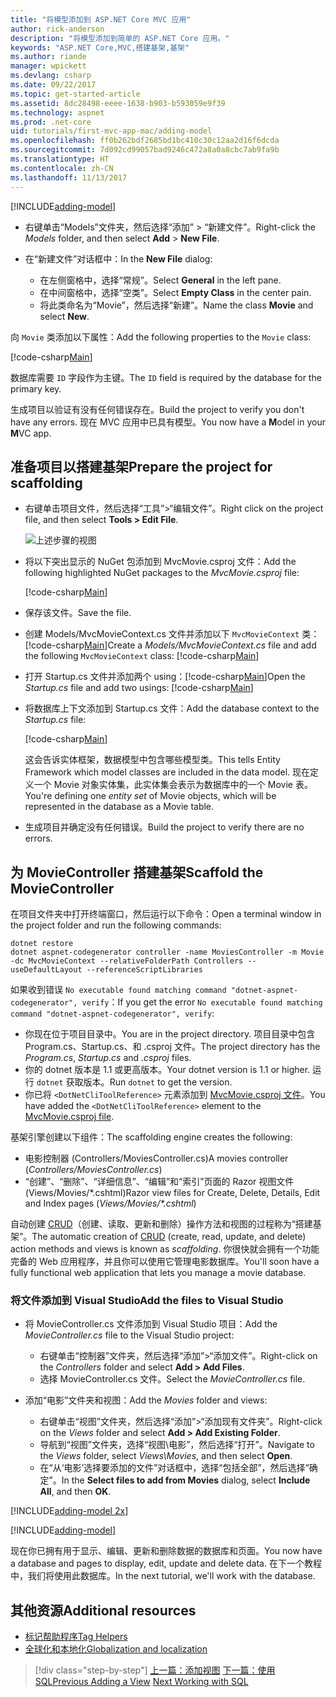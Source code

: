 ```yaml
---
title: "将模型添加到 ASP.NET Core MVC 应用"
author: rick-anderson
description: "将模型添加到简单的 ASP.NET Core 应用。"
keywords: "ASP.NET Core,MVC,搭建基架,基架"
ms.author: riande
manager: wpickett
ms.devlang: csharp
ms.date: 09/22/2017
ms.topic: get-started-article
ms.assetid: 8dc28498-eeee-1638-b903-b593059e9f39
ms.technology: aspnet
ms.prod: .net-core
uid: tutorials/first-mvc-app-mac/adding-model
ms.openlocfilehash: ff0b262bdf2685bd1bc410c30c12aa2d16f6dcda
ms.sourcegitcommit: 7d092cd99057bad9246c472a8a0a8cbc7ab9fa9b
ms.translationtype: HT
ms.contentlocale: zh-CN
ms.lasthandoff: 11/13/2017
---
```

[!INCLUDE[adding-model](../../includes/mvc-intro/adding-model1.md)]

* <span data-ttu-id="e3e89-104">右键单击“Models”文件夹，然后选择“添加” > “新建文件”。</span><span class="sxs-lookup"><span data-stu-id="e3e89-104">Right-click the *Models* folder, and then select **Add** > **New File**.</span></span> 
* <span data-ttu-id="e3e89-105">在“新建文件”对话框中：</span><span class="sxs-lookup"><span data-stu-id="e3e89-105">In the **New File** dialog:</span></span>

  * <span data-ttu-id="e3e89-106">在左侧窗格中，选择“常规”。</span><span class="sxs-lookup"><span data-stu-id="e3e89-106">Select **General** in the left pane.</span></span>
  * <span data-ttu-id="e3e89-107">在中间窗格中，选择“空类”。</span><span class="sxs-lookup"><span data-stu-id="e3e89-107">Select **Empty Class** in the center pain.</span></span>
  * <span data-ttu-id="e3e89-108">将此类命名为“Movie”，然后选择“新建”。</span><span class="sxs-lookup"><span data-stu-id="e3e89-108">Name the class **Movie** and select **New**.</span></span>

<span data-ttu-id="e3e89-109">向 `Movie` 类添加以下属性：</span><span class="sxs-lookup"><span data-stu-id="e3e89-109">Add the following properties to the `Movie` class:</span></span>

[!code-csharp[Main](../../tutorials/first-mvc-app/start-mvc/sample/MvcMovie/Models/MovieNoEF.cs?name=snippet_1)]

<span data-ttu-id="e3e89-110">数据库需要 `ID` 字段作为主键。</span><span class="sxs-lookup"><span data-stu-id="e3e89-110">The `ID` field is required by the database for the primary key.</span></span>

<span data-ttu-id="e3e89-111">生成项目以验证有没有任何错误存在。</span><span class="sxs-lookup"><span data-stu-id="e3e89-111">Build the project to verify you don't have any errors.</span></span> <span data-ttu-id="e3e89-112">现在 MVC 应用中已具有模型。</span><span class="sxs-lookup"><span data-stu-id="e3e89-112">You now have a **M**odel in your **M**VC app.</span></span>

## <a name="prepare-the-project-for-scaffolding"></a><span data-ttu-id="e3e89-113">准备项目以搭建基架</span><span class="sxs-lookup"><span data-stu-id="e3e89-113">Prepare the project for scaffolding</span></span>

- <span data-ttu-id="e3e89-114">右键单击项目文件，然后选择“工具”>“编辑文件”。</span><span class="sxs-lookup"><span data-stu-id="e3e89-114">Right click on the project file, and then select **Tools > Edit File**.</span></span>

  ![上述步骤的视图](adding-model/_static/1.png)

- <span data-ttu-id="e3e89-116">将以下突出显示的 NuGet 包添加到 MvcMovie.csproj 文件：</span><span class="sxs-lookup"><span data-stu-id="e3e89-116">Add the following highlighted NuGet packages to the *MvcMovie.csproj* file:</span></span>
             
  [!code-csharp[Main](../first-mvc-app-xplat/start-mvc/sample/MvcMovie/MvcMovie.csproj?highlight=7,10)]

- <span data-ttu-id="e3e89-117">保存该文件。</span><span class="sxs-lookup"><span data-stu-id="e3e89-117">Save the file.</span></span>

- <span data-ttu-id="e3e89-118">创建 Models/MvcMovieContext.cs 文件并添加以下 `MvcMovieContext` 类：[!code-csharp[Main](../../tutorials/first-mvc-app-xplat/start-mvc/sample/MvcMovie/Models/MvcMovieContext.cs)]</span><span class="sxs-lookup"><span data-stu-id="e3e89-118">Create a *Models/MvcMovieContext.cs* file and add the following `MvcMovieContext` class:  [!code-csharp[Main](../../tutorials/first-mvc-app-xplat/start-mvc/sample/MvcMovie/Models/MvcMovieContext.cs)]</span></span>
   
- <span data-ttu-id="e3e89-119">打开 Startup.cs 文件并添加两个 using：[!code-csharp[Main](../../tutorials/first-mvc-app-xplat/start-mvc/sample/MvcMovie/Startup.cs?name=snippet1&highlight=1,2)]</span><span class="sxs-lookup"><span data-stu-id="e3e89-119">Open the *Startup.cs* file and add two usings:  [!code-csharp[Main](../../tutorials/first-mvc-app-xplat/start-mvc/sample/MvcMovie/Startup.cs?name=snippet1&highlight=1,2)]</span></span>

- <span data-ttu-id="e3e89-120">将数据库上下文添加到 Startup.cs 文件：</span><span class="sxs-lookup"><span data-stu-id="e3e89-120">Add the database context to the *Startup.cs* file:</span></span>

   [!code-csharp[Main](../../tutorials/first-mvc-app-xplat/start-mvc/sample/MvcMovie/Startup.cs?name=snippet2&highlight=6-7)]

  <span data-ttu-id="e3e89-121">这会告诉实体框架，数据模型中包含哪些模型类。</span><span class="sxs-lookup"><span data-stu-id="e3e89-121">This tells Entity Framework which model classes are included in the data model.</span></span> <span data-ttu-id="e3e89-122">现在定义一个 Movie 对象实体集，此实体集会表示为数据库中的一个 Movie 表。</span><span class="sxs-lookup"><span data-stu-id="e3e89-122">You're defining one *entity set* of Movie objects, which will be represented in the database as a Movie table.</span></span>

- <span data-ttu-id="e3e89-123">生成项目并确定没有任何错误。</span><span class="sxs-lookup"><span data-stu-id="e3e89-123">Build the project to verify there are no errors.</span></span>

## <a name="scaffold-the-moviecontroller"></a><span data-ttu-id="e3e89-124">为 MovieController 搭建基架</span><span class="sxs-lookup"><span data-stu-id="e3e89-124">Scaffold the MovieController</span></span>

<span data-ttu-id="e3e89-125">在项目文件夹中打开终端窗口，然后运行以下命令：</span><span class="sxs-lookup"><span data-stu-id="e3e89-125">Open a terminal window in the project folder and run the following commands:</span></span>

```
dotnet restore
dotnet aspnet-codegenerator controller -name MoviesController -m Movie -dc MvcMovieContext --relativeFolderPath Controllers --useDefaultLayout --referenceScriptLibraries 
```
<span data-ttu-id="e3e89-126">如果收到错误 `No executable found matching command "dotnet-aspnet-codegenerator", verify`：</span><span class="sxs-lookup"><span data-stu-id="e3e89-126">If you get the error `No executable found matching command "dotnet-aspnet-codegenerator", verify`:</span></span>

 * <span data-ttu-id="e3e89-127">你现在位于项目目录中。</span><span class="sxs-lookup"><span data-stu-id="e3e89-127">You are in the project directory.</span></span> <span data-ttu-id="e3e89-128">项目目录中包含 Program.cs、Startup.cs、和 .csproj 文件。</span><span class="sxs-lookup"><span data-stu-id="e3e89-128">The project directory has the *Program.cs*, *Startup.cs* and *.csproj* files.</span></span>
 * <span data-ttu-id="e3e89-129">你的 dotnet 版本是 1.1 或更高版本。</span><span class="sxs-lookup"><span data-stu-id="e3e89-129">Your dotnet version is 1.1 or higher.</span></span> <span data-ttu-id="e3e89-130">运行 `dotnet` 获取版本。</span><span class="sxs-lookup"><span data-stu-id="e3e89-130">Run `dotnet` to get the version.</span></span>
 * <span data-ttu-id="e3e89-131">你已将 `<DotNetCliToolReference>` 元素添加到 [MvcMovie.csproj 文件](#prepare-the-project-for-scaffolding)。</span><span class="sxs-lookup"><span data-stu-id="e3e89-131">You have added the `<DotNetCliToolReference>` element to the [MvcMovie.csproj file](#prepare-the-project-for-scaffolding).</span></span>
 
<!--
> [!NOTE]
> If you get an error when the scaffolding command runs, see [issue 444 in the scaffolding repository](https://github.com/aspnet/scaffolding/issues/444) for a workaround.
-->

<span data-ttu-id="e3e89-132">基架引擎创建以下组件：</span><span class="sxs-lookup"><span data-stu-id="e3e89-132">The scaffolding engine creates the following:</span></span>

* <span data-ttu-id="e3e89-133">电影控制器 (Controllers/MoviesController.cs)</span><span class="sxs-lookup"><span data-stu-id="e3e89-133">A movies controller (*Controllers/MoviesController.cs*)</span></span>
* <span data-ttu-id="e3e89-134">“创建”、“删除”、“详细信息”、“编辑”和“索引”页面的 Razor 视图文件 (Views/Movies/\*.cshtml)</span><span class="sxs-lookup"><span data-stu-id="e3e89-134">Razor view files for Create, Delete, Details, Edit and Index pages (*Views/Movies/\*.cshtml*)</span></span>

<span data-ttu-id="e3e89-135">自动创建 [CRUD](https://wikipedia.org/wiki/Create,_read,_update_and_delete)（创建、读取、更新和删除）操作方法和视图的过程称为“搭建基架”。</span><span class="sxs-lookup"><span data-stu-id="e3e89-135">The automatic creation of [CRUD](https://wikipedia.org/wiki/Create,_read,_update_and_delete) (create, read, update, and delete) action methods and views is known as *scaffolding*.</span></span> <span data-ttu-id="e3e89-136">你很快就会拥有一个功能完备的 Web 应用程序，并且你可以使用它管理电影数据库。</span><span class="sxs-lookup"><span data-stu-id="e3e89-136">You'll soon have a fully functional web application that lets you manage a movie database.</span></span>

### <a name="add-the-files-to-visual-studio"></a><span data-ttu-id="e3e89-137">将文件添加到 Visual Studio</span><span class="sxs-lookup"><span data-stu-id="e3e89-137">Add the files to Visual Studio</span></span>

* <span data-ttu-id="e3e89-138">将 MovieController.cs 文件添加到 Visual Studio 项目：</span><span class="sxs-lookup"><span data-stu-id="e3e89-138">Add the *MovieController.cs* file to the Visual Studio project:</span></span>

  * <span data-ttu-id="e3e89-139">右键单击“控制器”文件夹，然后选择“添加”>“添加文件”。</span><span class="sxs-lookup"><span data-stu-id="e3e89-139">Right-click on the *Controllers* folder and select **Add > Add Files**.</span></span>
  * <span data-ttu-id="e3e89-140">选择 MovieController.cs 文件。</span><span class="sxs-lookup"><span data-stu-id="e3e89-140">Select the *MovieController.cs* file.</span></span>

* <span data-ttu-id="e3e89-141">添加“电影”文件夹和视图：</span><span class="sxs-lookup"><span data-stu-id="e3e89-141">Add the *Movies* folder and views:</span></span>

  * <span data-ttu-id="e3e89-142">右键单击“视图”文件夹，然后选择“添加”>“添加现有文件夹”。</span><span class="sxs-lookup"><span data-stu-id="e3e89-142">Right-click on the *Views* folder and select **Add > Add Existing Folder**.</span></span>
  * <span data-ttu-id="e3e89-143">导航到“视图”文件夹，选择“视图\电影”，然后选择“打开”。</span><span class="sxs-lookup"><span data-stu-id="e3e89-143">Navigate to the *Views* folder, select *Views\Movies*, and then select **Open**.</span></span>
  * <span data-ttu-id="e3e89-144">在“从‘电影’选择要添加的文件”对话框中，选择“包括全部”，然后选择“确定”。</span><span class="sxs-lookup"><span data-stu-id="e3e89-144">In the **Select files to add from Movies** dialog, select **Include All**, and then **OK**.</span></span>

[!INCLUDE[adding-model 2x](../../includes/mvc-intro/adding-model2xp.md)]

[!INCLUDE[adding-model](../../includes/mvc-intro/adding-model3.md)]

<span data-ttu-id="e3e89-145">现在你已拥有用于显示、编辑、更新和删除数据的数据库和页面。</span><span class="sxs-lookup"><span data-stu-id="e3e89-145">You now have a database and pages to display, edit, update and delete data.</span></span> <span data-ttu-id="e3e89-146">在下一个教程中，我们将使用此数据库。</span><span class="sxs-lookup"><span data-stu-id="e3e89-146">In the next tutorial, we'll work with the database.</span></span>

## <a name="additional-resources"></a><span data-ttu-id="e3e89-147">其他资源</span><span class="sxs-lookup"><span data-stu-id="e3e89-147">Additional resources</span></span>

* [<span data-ttu-id="e3e89-148">标记帮助程序</span><span class="sxs-lookup"><span data-stu-id="e3e89-148">Tag Helpers</span></span>](xref:mvc/views/tag-helpers/intro)
* [<span data-ttu-id="e3e89-149">全球化和本地化</span><span class="sxs-lookup"><span data-stu-id="e3e89-149">Globalization and localization</span></span>](xref:fundamentals/localization)

>[!div class="step-by-step"]
<span data-ttu-id="e3e89-150">[上一篇：添加视图](adding-view.md)
[下一篇：使用 SQL](working-with-sql.md)</span><span class="sxs-lookup"><span data-stu-id="e3e89-150">[Previous Adding a View](adding-view.md)
[Next Working with SQL](working-with-sql.md)</span></span>  
